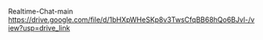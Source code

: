 Realtime-Chat-main
https://drive.google.com/file/d/1bHXpWHeSKp8v3TwsCfqBB68hQo6BJvl-/view?usp=drive_link
